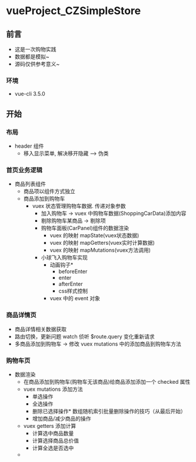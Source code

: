 # vueProject_CZSimpleStore

## 前言
- 这是一次购物实践
- 数据都是模拟~
- 源码仅供参考意义~

### 环境
- vue-cli 3.5.0


## 开始
### 布局
- header 组件
    + 移入显示菜单, 解决移开隐藏 --> 伪类

### 首页业务逻辑
- 商品列表组件
    + 商品项以组件方式独立
    + 商品添加到购物车
        + vuex 状态管理购物车数据. 传递对象参数
            + 加入购物车  -> vuex 中购物车数据(ShoppingCarData)添加内容
            + 剔除购物车某商品 -> 剔除项
            + 购物车面板(CarPanel)组件的数据渲染
                + vuex 的映射 mapState(vuex状态数据)  
                + vuex 的映射 mapGetters(vuex实时计算数据)
                + vuex 的映射 mapMutations(vuex方法调用)
            + 小球飞入购物车实现
                + 动画钩子*
                    + beforeEnter
                    + enter
                    + afterEnter
                    + css样式控制
                + vuex 中的 event 对象

### 商品详情页
- 商品详情相关数据获取
- 路由切换，更新问题 watch 侦听 $route.query 变化重新请求
- 多商品添加到购物车 -> 修改 vuex mutations 中的添加商品到购物车方法

### 购物车页
- 数据渲染
    + 在商品添加到购物车(购物车无该商品)给商品添加添加一个 checked 属性
    + vuex mutations 添加方法
        +   单选操作
        +   全选操作
        +   删除已选择操作*  数组随机索引批量删除操作的技巧（从最后开始）
        +   增加商品/减少商品的操作
    + vuex getters 添加计算
        +   计算选中商品数量
        +   计算选择商品总价值
        +   计算全选是否选中
    + 